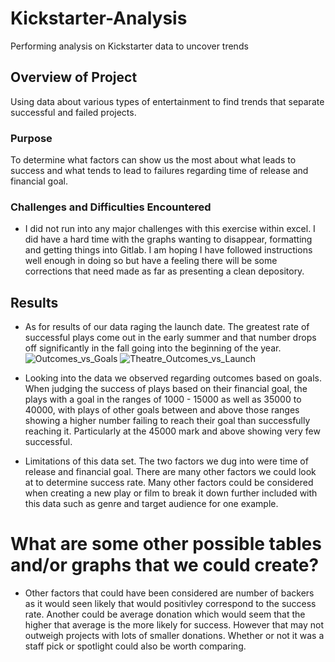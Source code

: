 # Kickstarter-Analysis
Performing analysis on Kickstarter data to uncover trends


## Overview of Project
Using data about various types of entertainment to find trends that separate successful and failed projects. 
### Purpose
To determine what factors can show us the most about what leads to success and what tends to lead to failures regarding time of release and financial goal.

### Challenges and Difficulties Encountered
- I did not run into any major challenges with this exercise within excel. I did have a hard time with the graphs wanting to disappear, formatting and getting things into Gitlab. I am hoping I have followed instructions well enough in doing so but have a feeling there will be some corrections that need made as far as presenting a clean depository.

## Results
- As for results of our data raging the launch date.
The greatest rate of successful plays come out in the early summer and that number drops off significantly in the fall going into the beginning of the year.
![Outcomes_vs_Goals](https://user-images.githubusercontent.com/102111669/162034191-dcd59c4c-8220-47f5-ac75-4a05536038ca.png)
![Theatre_Outcomes_vs_Launch](https://user-images.githubusercontent.com/102111669/162034213-83da41f9-f871-422f-9e04-37ffed605542.png)
- Looking into the data we observed regarding outcomes based on goals.
When judging the success of plays based on their financial goal, the plays with a goal in the ranges of 1000 - 15000 as well as 35000 to 40000, with plays of other goals between and above those ranges showing a higher number failing to reach their goal than successfully reaching it. Particularly at the 45000 mark and above showing very few successful.


- Limitations of this data set.
The two factors we dug into were time of release and financial goal. There are many other factors we could look at to determine success rate. Many other factors could be considered when creating a new play or film to break it down further included with this data such as genre and target audience for one example.

# What are some other possible tables and/or graphs that we could create?
- Other factors that could have been considered are number of backers as it would seen likely that would positivley correspond to the success rate. Another could be average donation which would seem that the higher that average is the more likely for success. However that may not outweigh projects with lots of smaller donations. Whether or not it was a staff pick or spotlight could also be worth comparing.

